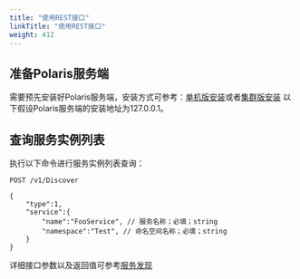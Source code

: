 ```yaml
---
title: "使用REST接口"
linkTitle: "使用REST接口"
weight: 412
---
```


## 准备Polaris服务端

需要预先安装好Polaris服务端，安装方式可参考：[单机版安装](https://polarismesh.cn/zh/doc/快速入门/安装服务端/安装单机版.html#单机版安装)或者[集群版安装](https://polarismesh.cn/zh/doc/快速入门/安装服务端/安装集群版.html#集群版安装)
以下假设Polaris服务端的安装地址为127.0.0.1。

## 查询服务实例列表

执行以下命令进行服务实例列表查询：

```
POST /v1/Discover

{
    "type":1,
    "service":{
        "name":"FooService", // 服务名称；必填；string
        "namespace":"Test", // 命名空间名称；必填；string
    }
}
```

详细接口参数以及返回值可参考[服务发现](https://polarismesh.cn/zh/doc/参考文档/接口文档/服务发现.html#服务发现)

